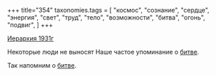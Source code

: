 +++
title="354"
taxonomies.tags = [
 "космос",
 "сознание",
 "сердце",
 "энергия",
 "свет",
 "труд",
 "тело",
 "возможности",
 "битва",
 "огонь",
 "подвиг",
]
+++

[Иерархия 1931г](/agni/1931)

Некоторые люди не выносят Наше частое упоминание о [битве](/tags/сердце).   

Так напомним о [битве](/tags/возможности).   

